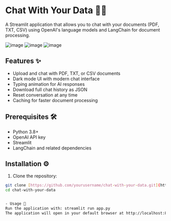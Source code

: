 # Chat With Your Data 📄💬

A Streamlit application that allows you to chat with your documents (PDF, TXT, CSV) using OpenAI's language models and LangChain for document processing.

![image](https://github.com/user-attachments/assets/81621884-f175-47ba-980e-fe3775c68c82)
![image](https://github.com/user-attachments/assets/bed6200c-ed6a-48ad-93b6-6a9bcb75d587)
![image](https://github.com/user-attachments/assets/677d4959-e3d7-475d-8ee6-e7f62fc79294)




## Features ✨

- Upload and chat with PDF, TXT, or CSV documents
- Dark mode UI with modern chat interface
- Typing animation for AI responses
- Download full chat history as JSON
- Reset conversation at any time
- Caching for faster document processing

## Prerequisites 🛠️

- Python 3.8+
- OpenAI API key
- Streamlit
- LangChain and related dependencies

## Installation ⚙️

1. Clone the repository:
```bash
git clone [https://github.com/yourusername/chat-with-your-data.git](https://github.com/mahmoudsaadzamel/Chat-with-Your-Data-_RAG-System)
cd chat-with-your-data


- Usage 🚀
Run the application with: streamlit run app.py
The application will open in your default browser at http://localhost:8501
